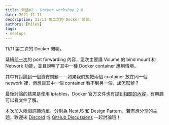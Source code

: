 ```yaml
---
title: 幹話#2 - Docker workshop 2.0
date: 2021-11-11
description: 11/11 第二次的 Docker 閒聊。
authors: [Miles]
tags:
- meetups
---
```


11/11 第二次的 Docker 閒聊。

<!--truncate-->

延續[前一次](no-1-docker-workshop-2_0-part1.md)的 port forwarding 內容，這次主要講 Volume 的 bind mount 和 Network 功能，並且說明了其中一種 Docker container 應用情境。

其中有討論到一個資安問題－－如果我們想把兩個 container 放在同一個 network 裡，但想讓其中一個 container 看不到另一個，該怎麼辦？

最後討論的結果是使用 iptables，Docker 官方文件也有提到[相關的內容](https://docs.docker.com/network/iptables/)，有興趣可以看文件了解。

本次加入兩個許願清單，分別為 NestJS 和 Design Pattern，若有想分享的主題，歡迎來 [Discord](https://discord.io/ganhuaking) 或 [GitHub Discussions](https://github.com/ganhuaking/meetups/discussions) 一起討論哦！
